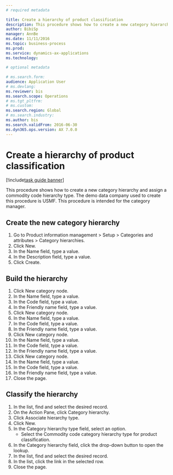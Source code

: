 ```yaml
--- 
# required metadata 
 
title: Create a hierarchy of product classification
description: This procedure shows how to create a new category hierarchy and assign a commodity code hierarchy type. 
author: BibiSp
manager: AnnBe 
ms.date: 11/11/2016
ms.topic: business-process 
ms.prod:  
ms.service: dynamics-ax-applications 
ms.technology:  
 
# optional metadata 
 
# ms.search.form:   
audience: Application User 
# ms.devlang:  
ms.reviewer: bis
ms.search.scope: Operations 
# ms.tgt_pltfrm:  
# ms.custom:  
ms.search.region: Global
# ms.search.industry: 
ms.author: bis
ms.search.validFrom: 2016-06-30 
ms.dyn365.ops.version: AX 7.0.0 
---
```

# Create a hierarchy of product classification

[!include[task guide banner](../../includes/task-guide-banner.md)]

This procedure shows how to create a new category hierarchy and assign a commodity code hierarchy type. The demo data company used to create this procedure is USMF. This procedure is intended for the category manager.


## Create the new category hierarchy
1. Go to Product information management > Setup > Categories and attributes > Category hierarchies.
2. Click New.
3. In the Name field, type a value.
4. In the Description field, type a value.
5. Click Create.

## Build the hierarchy
1. Click New category node.
2. In the Name field, type a value.
3. In the Code field, type a value.
4. In the Friendly name field, type a value.
5. Click New category node.
6. In the Name field, type a value.
7. In the Code field, type a value.
8. In the Friendly name field, type a value.
9. Click New category node.
10. In the Name field, type a value.
11. In the Code field, type a value.
12. In the Friendly name field, type a value.
13. Click New category node.
14. In the Name field, type a value.
15. In the Code field, type a value.
16. In the Friendly name field, type a value.
17. Close the page.

## Classify the hierarchy
1. In the list, find and select the desired record.
2. On the Action Pane, click Category hierarchy.
3. Click Associate hierarchy type.
4. Click New.
5. In the Category hierarchy type field, select an option.
    * Select the Commodity code category hierarchy type for product classification.  
6. In the Category hierarchy field, click the drop-down button to open the lookup.
7. In the list, find and select the desired record.
8. In the list, click the link in the selected row.
9. Close the page.

